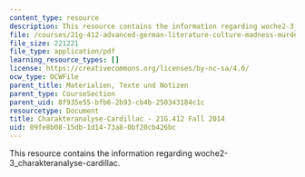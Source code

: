 ```yaml
---
content_type: resource
description: This resource contains the information regarding woche2-3_charakteranalyse-cardillac.
file: /courses/21g-412-advanced-german-literature-culture-madness-murder-mysteries-fall-2014/09fe8b0815db1d1473a80bf20cb426bc_MIT21G_412F14_Wo2-3_Cha.pdf
file_size: 221221
file_type: application/pdf
learning_resource_types: []
license: https://creativecommons.org/licenses/by-nc-sa/4.0/
ocw_type: OCWFile
parent_title: Materialien, Texte und Notizen
parent_type: CourseSection
parent_uid: 8f935e55-bfb6-2b93-cb4b-250343184c1c
resourcetype: Document
title: Charakteranalyse-Cardillac - 21G.412 Fall 2014
uid: 09fe8b08-15db-1d14-73a8-0bf20cb426bc
---
```

This resource contains the information regarding woche2-3_charakteranalyse-cardillac.